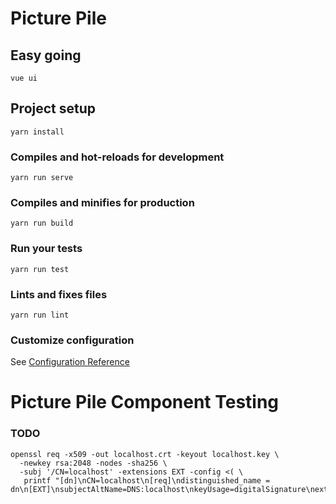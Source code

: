 # Picture Pile

## Easy going

    vue ui
    
## Project setup

    yarn install

### Compiles and hot-reloads for development

    yarn run serve

### Compiles and minifies for production

    yarn run build

### Run your tests
    yarn run test

### Lints and fixes files

    yarn run lint

### Customize configuration
See [Configuration Reference](https://cli.vuejs.org/config/)

# Picture Pile Component Testing

### TODO

    openssl req -x509 -out localhost.crt -keyout localhost.key \
      -newkey rsa:2048 -nodes -sha256 \
      -subj '/CN=localhost' -extensions EXT -config <( \
       printf "[dn]\nCN=localhost\n[req]\ndistinguished_name = dn\n[EXT]\nsubjectAltName=DNS:localhost\nkeyUsage=digitalSignature\nextendedKeyUsage=serverAuth")
